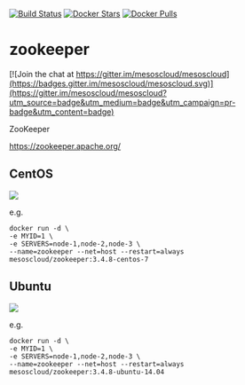 [![Build Status](https://travis-ci.org/mesoscloud/zookeeper.svg?branch=master)](https://travis-ci.org/mesoscloud/zookeeper) [![Docker Stars](https://img.shields.io/docker/stars/mesoscloud/zookeeper.svg)](https://hub.docker.com/r/mesoscloud/zookeeper/) [![Docker Pulls](https://img.shields.io/docker/pulls/mesoscloud/zookeeper.svg)](https://hub.docker.com/r/mesoscloud/zookeeper/)

# zookeeper

[![Join the chat at https://gitter.im/mesoscloud/mesoscloud](https://badges.gitter.im/mesoscloud/mesoscloud.svg)](https://gitter.im/mesoscloud/mesoscloud?utm_source=badge&utm_medium=badge&utm_campaign=pr-badge&utm_content=badge)

ZooKeeper

https://zookeeper.apache.org/

## CentOS

[![](https://badge.imagelayers.io/mesoscloud/zookeeper:3.4.8-centos-7.svg)](https://imagelayers.io/?images=mesoscloud/zookeeper:3.4.8-centos-7)

e.g.

```
docker run -d \
-e MYID=1 \
-e SERVERS=node-1,node-2,node-3 \
--name=zookeeper --net=host --restart=always mesoscloud/zookeeper:3.4.8-centos-7
```

## Ubuntu

[![](https://badge.imagelayers.io/mesoscloud/zookeeper:3.4.8-ubuntu-14.04.svg)](https://imagelayers.io/?images=mesoscloud/zookeeper:3.4.8-ubuntu-14.04)

e.g.

```
docker run -d \
-e MYID=1 \
-e SERVERS=node-1,node-2,node-3 \
--name=zookeeper --net=host --restart=always mesoscloud/zookeeper:3.4.8-ubuntu-14.04
```
